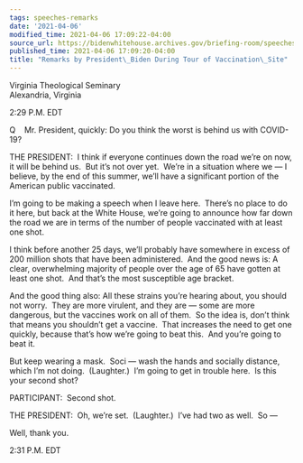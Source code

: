 ```yaml
---
tags: speeches-remarks
date: '2021-04-06'
modified_time: 2021-04-06 17:09:22-04:00
source_url: https://bidenwhitehouse.archives.gov/briefing-room/speeches-remarks/2021/04/06/remarks-by-president-biden-during-tour-of-vaccination-site/
published_time: 2021-04-06 17:09:20-04:00
title: "Remarks by President\_Biden During Tour of Vaccination\_Site"
---
```

 
Virginia Theological Seminary  
Alexandria, Virginia

2:29 P.M. EDT

Q    Mr. President, quickly: Do you think the worst is behind us with
COVID-19?

THE PRESIDENT:  I think if everyone continues down the road we’re on
now, it will be behind us.  But it’s not over yet.  We’re in a situation
where we — I believe, by the end of this summer, we’ll have a
significant portion of the American public vaccinated. 

I’m going to be making a speech when I leave here.  There’s no place to
do it here, but back at the White House, we’re going to announce how far
down the road we are in terms of the number of people vaccinated with at
least one shot. 

I think before another 25 days, we’ll probably have somewhere in excess
of 200 million shots that have been administered.  And the good news is:
A clear, overwhelming majority of people over the age of 65 have gotten
at least one shot.  And that’s the most susceptible age bracket. 

And the good thing also: All these strains you’re hearing about, you
should not worry.  They are more virulent, and they are — some are more
dangerous, but the vaccines work on all of them.  So the idea is, don’t
think that means you shouldn’t get a vaccine.  That increases the need
to get one quickly, because that’s how we’re going to beat this.  And
you’re going to beat it.

But keep wearing a mask.  Soci — wash the hands and socially distance,
which I’m not doing.  (Laughter.)  I’m going to get in trouble here.  Is
this your second shot?

PARTICIPANT:  Second shot.

THE PRESIDENT:  Oh, we’re set.  (Laughter.)  I’ve had two as well.  So —

Well, thank you.

2:31 P.M. EDT
